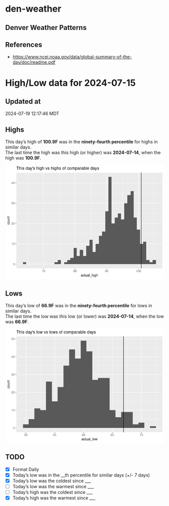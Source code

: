 # den-weather


## Denver Weather Patterns

## References

- <https://www.ncei.noaa.gov/data/global-summary-of-the-day/doc/readme.pdf>

# High/Low data for 2024-07-15

## Updated at

2024-07-19 12:17:46 MDT

## Highs

This day’s high of **100.9F** was in the **ninety-fourth percentile**
for highs in similar days.  
The last time the high was this high (or higher) was **2024-07-14**,
when the high was **100.9F**.

![](readme_files/figure-commonmark/unnamed-chunk-4-1.png)

## Lows

This day’s low of **66.9F** was in the **ninety-fourth percentile** for
lows in similar days.  
The last time the low was this low (or lower) was **2024-07-14**, when
the low was **66.9F**.

![](readme_files/figure-commonmark/unnamed-chunk-6-1.png)

## TODO

- [x] Format Daily
- [x] Today’s low was in the \_\_th percentile for similar days (+/- 7
  days)
- [x] Today’s low was the coldest since \_\_\_
- [ ] Today’s low was the warmest since \_\_\_
- [ ] Today’s high was the coldest since \_\_\_
- [x] Today’s high was the warmest since \_\_\_
